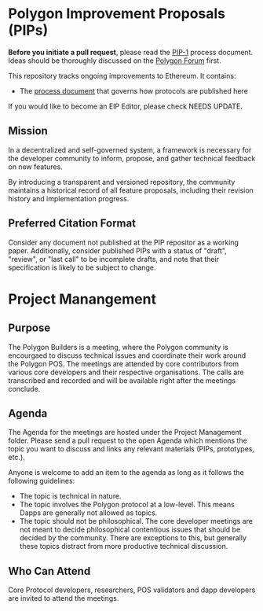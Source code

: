 # Polygon Improvement Proposals (PIPs)

**Before you initiate a pull request**, please read the [PIP-1](https://github.com/hrook1/Polygon-Improvement-Proposals/blob/main/PIPs/PIP%20-1%20.md) process document. Ideas should be thoroughly discussed on the [Polygon Forum](https://forum.polygon.technology/) first.

This repository tracks ongoing improvements to Ethereum. It contains:

- The [process document](https://forum.polygon.technology/) that governs how protocols are published here

If you would like to become an EIP Editor, please check NEEDS UPDATE.

## Mission

In a decentralized and self-governed system, a framework is necessary for the developer community to inform, propose, and gather technical feedback on new features.

By introducing a transparent and versioned repository, the community maintains a historical record of all feature proposals, including their revision history and implementation progress.

## Preferred Citation Format

Consider any document not published at the PIP repositor as a working paper. Additionally, consider published PIPs with a status of "draft", "review", or "last call" to be incomplete drafts, and note that their specification is likely to be subject to change.

# Project Manangement 

## Purpose 

The Polygon Builders is a meeting, where the Polygon community is encourgaed to discuss technical issues and coordinate their work around the Polygon POS. The meetings are attended by core contributors from various core developers and their respective organisations. 
The calls are transcribed and recorded and will be available right after the meetings conclude. 

## Agenda

The Agenda for the meetings are hosted under the Project Management folder. Please send a pull request to the open Agenda which mentions the topic you want to discuss and links any relevant materials (PIPs, prototypes, etc.). 

Anyone is welcome to add an item to the agenda as long as it follows the following guidelines: 

- The topic is technical in nature.
- The topic involves the Polygon protocol at a low-level. This means Dapps are generally not allowed as topics.
- The topic should not be philosophical. The core developer meetings are not meant to decide philosophical contentious issues that should be decided by the community. There are exceptions to this, but generally these topics distract from more productive technical discussion.

## Who Can Attend 

Core Protocol developers, researchers, POS validators and dapp developers are invited to attend the meetings. 
